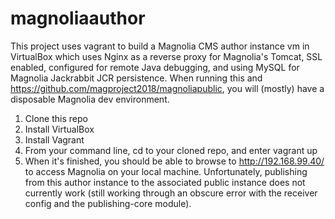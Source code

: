 # magnoliaauthor

This project uses vagrant to build a Magnolia CMS author instance vm in VirtualBox which uses Nginx as a reverse proxy for Magnolia's Tomcat, SSL enabled, configured for remote Java debugging, and using MySQL for Magnolia Jackrabbit JCR persistence. When running this and https://github.com/magproject2018/magnoliapublic, you will (mostly) have a disposable Magnolia dev environment.

1. Clone this repo
2. Install VirtualBox
3. Install Vagrant
4. From your command line, cd to your cloned repo, and enter
    vagrant up
5. When it's finished, you should be able to browse to http://192.168.99.40/ to access Magnolia on your local machine. Unfortunately, publishing from this author instance to the associated public instance does not currently work (still working through an obscure error with the receiver config and the publishing-core module).
